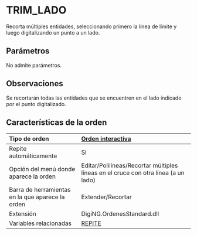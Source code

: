 # TRIM\_LADO

Recorta múltiples entidades, seleccionando primero la línea de límite y luego digitalizando un punto a un lado.

## Parámetros

No admite parámetros.

## Observaciones

Se recortarán todas las entidades que se encuentren en el lado indicado por el punto digitalizado.

## Características de la orden

| Tipo de orden | [Orden interactiva](trim-lado.md) |
| :--- | :--- |
| Repite automáticamente | Si |
| Opción del menú donde aparece la orden | Editar/Polilíneas/Recortar múltiples líneas en el cruce con otra línea \(a un lado\) |
| Barra de herramientas en la que aparece la orden | Extender/Recortar |
| Extensión | DigiNG.OrdenesStandard.dll |
| Variables relacionadas | [REPITE](/digi3d-net/referencia/ventana-de-dibujo/variables/r/repite.md) |

